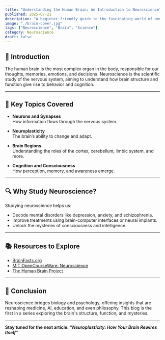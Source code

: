 ```yaml
---
title: "Understanding the Human Brain: An Introduction to Neuroscience"
published: 2025-07-21
description: "A beginner-friendly guide to the fascinating world of neuroscience."
image: "./brain-cover.jpg"
tags: ["Neuroscience", "Brain", "Science"]
category: Neuroscience
draft: false
---
```


## 🧠 Introduction

The human brain is the most complex organ in the body, responsible for our thoughts, memories, emotions, and decisions. Neuroscience is the scientific study of the nervous system, aiming to understand how brain structure and function give rise to behavior and cognition.

---

## 🧬 Key Topics Covered

- **Neurons and Synapses**  
  How information flows through the nervous system.

- **Neuroplasticity**  
  The brain’s ability to change and adapt.

- **Brain Regions**  
  Understanding the roles of the cortex, cerebellum, limbic system, and more.

- **Cognition and Consciousness**  
  How perception, memory, and awareness emerge.

---

## 🔍 Why Study Neuroscience?

Studying neuroscience helps us:

- Decode mental disorders like depression, anxiety, and schizophrenia.  
- Improve treatments using brain-computer interfaces or neural implants.  
- Unlock the mysteries of consciousness and intelligence.

---

## 📚 Resources to Explore

- [BrainFacts.org](https://www.brainfacts.org)  
- [MIT OpenCourseWare: Neuroscience](https://ocw.mit.edu/courses/brain-and-cognitive-sciences/)
- [The Human Brain Project](https://www.humanbrainproject.eu/)

---

## 🧾 Conclusion

Neuroscience bridges biology and psychology, offering insights that are reshaping medicine, AI, education, and even philosophy. This blog is the first in a series exploring the brain's structure, function, and mysteries.

---

**Stay tuned for the next article: _"Neuroplasticity: How Your Brain Rewires Itself"_**
